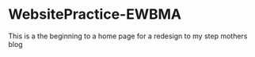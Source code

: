 # WebsitePractice-EWBMA
This is a the beginning to a home page for a redesign to my step mothers blog
